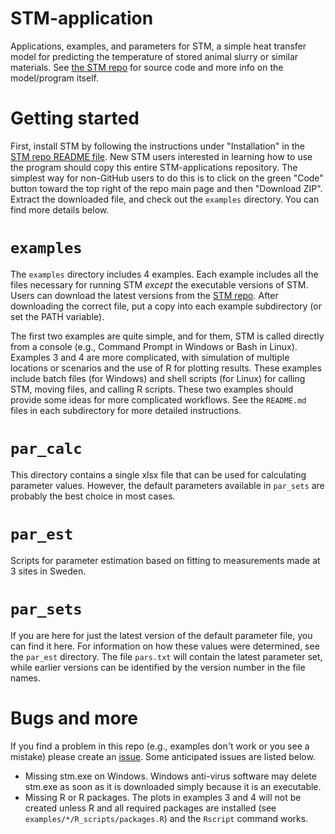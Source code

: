 # STM-application
Applications, examples, and parameters for STM, a simple heat transfer model for predicting the temperature of stored animal slurry or similar materials.
See [the STM repo](https://github.com/sashahafner/STM) for source code and more info on the model/program itself.

# Getting started
First, install STM by following the instructions under "Installation" in the [STM repo README file](https://github.com/sashahafner/STM#readme).
New STM users interested in learning how to use the program should copy this entire STM-applications repository.
The simplest way for non-GitHub users to do this is to click on the green "Code" button toward the top right of the repo main page and then "Download ZIP".
Extract the downloaded file, and check out the `examples` directory.
You can find more details below.

# `examples`
The `examples` directory includes 4 examples.
Each example includes all the files necessary for running STM *except* the executable versions of STM.
Users can download the latest versions from the [STM repo](https://github.com/sashahafner/STM).
After downloading the correct file, put a copy into each example subdirectory (or set the PATH variable).

The first two examples are quite simple, and for them, STM is called directly from a console (e.g., Command Prompt in Windows or Bash in Linux).
Examples 3 and 4 are more complicated, with simulation of multiple locations or scenarios and the use of R for plotting results. 
These examples include batch files (for Windows) and shell scripts (for Linux) for calling STM, moving files, and calling R scripts.
These two examples should provide some ideas for more complicated workflows.
See the `README.md` files in each subdirectory for more detailed instructions.

# `par_calc`
This directory contains a single xlsx file that can be used for calculating parameter values.
However, the default parameters available in `par_sets` are probably the best choice in most cases.

# `par_est`
Scripts for parameter estimation based on fitting to measurements made at 3 sites in Sweden.

# `par_sets`
If you are here for just the latest version of the default parameter file, you can find it here.
For information on how these values were determined, see the `par_est` directory.
The file `pars.txt` will contain the latest parameter set, while earlier versions can be identified by the version number in the file names.

# Bugs and more
If you find a problem in this repo (e.g., examples don't work or you see a mistake) please create an [issue](https://github.com/sashahafner/STM-applications/issues).
Some anticipated issues are listed below.

* Missing stm.exe on Windows. Windows anti-virus software may delete stm.exe as soon as it is downloaded simply because it is an executable. 
* Missing R or R packages. The plots in examples 3 and 4 will not be created unless R and all required packages are installed (see `examples/*/R_scripts/packages.R`) and the `Rscript` command works.
